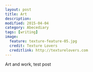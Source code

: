 ```yaml
---
layout: post
title: Art
description: 
modified: 2015-04-04
category: Abecediary
tags: [writing]
image:
  feature: texture-feature-05.jpg
  credit: Texture Lovers
  creditlink: http://texturelovers.com
---
```


Art and work, test post
